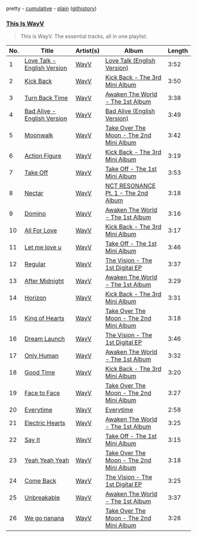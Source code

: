 pretty - [cumulative](/playlists/cumulative/This%20Is%20WayV.md) - [plain](/playlists/plain/37i9dQZF1DZ06evO0MPSfu) ([githistory](https://github.githistory.xyz/tg-z/spotify-playlist-archive/blob/main/playlists/plain/37i9dQZF1DZ06evO0MPSfu))

### [This Is WayV](https://open.spotify.com/playlist/37i9dQZF1DZ06evO0MPSfu)

> This is WayV. The essential tracks, all in one playlist.

| No. | Title | Artist(s) | Album | Length |
|---|---|---|---|---|
| 1 | [Love Talk - English Version](https://open.spotify.com/track/2e3cJdJ8xWwydl8JIYlCqB) | [WayV](https://open.spotify.com/artist/1qBsABYUrxg9afpMtyoFKz) | [Love Talk (English Version)](https://open.spotify.com/album/60A7gFYvWmaDULmxUWSjyS) | 3:52 |
| 2 | [Kick Back](https://open.spotify.com/track/1hXbbVF57nIcxIugYYtdms) | [WayV](https://open.spotify.com/artist/1qBsABYUrxg9afpMtyoFKz) | [Kick Back - The 3rd Mini Album](https://open.spotify.com/album/5BxZKzmJTisFVvDG14HJum) | 3:50 |
| 3 | [Turn Back Time](https://open.spotify.com/track/4aHqVuUrfYMPro2bqn5Fse) | [WayV](https://open.spotify.com/artist/1qBsABYUrxg9afpMtyoFKz) | [Awaken The World - The 1st Album](https://open.spotify.com/album/0XldHBFjCgxRMTXmjUj6cx) | 3:38 |
| 4 | [Bad Alive - English Version](https://open.spotify.com/track/4h1V7NLdMV1JpuaJbJAA9t) | [WayV](https://open.spotify.com/artist/1qBsABYUrxg9afpMtyoFKz) | [Bad Alive (English Version)](https://open.spotify.com/album/4QopwOZ0tBnIVsBlhZLyrk) | 3:49 |
| 5 | [Moonwalk](https://open.spotify.com/track/0nNrpT5W9YOvR3bEa7ym12) | [WayV](https://open.spotify.com/artist/1qBsABYUrxg9afpMtyoFKz) | [Take Over The Moon - The 2nd Mini Album](https://open.spotify.com/album/4ha80ucjDvhmQPLT77yyob) | 3:42 |
| 6 | [Action Figure](https://open.spotify.com/track/1Z9r4lrkfPK41tfqM6UKMx) | [WayV](https://open.spotify.com/artist/1qBsABYUrxg9afpMtyoFKz) | [Kick Back - The 3rd Mini Album](https://open.spotify.com/album/5BxZKzmJTisFVvDG14HJum) | 3:19 |
| 7 | [Take Off](https://open.spotify.com/track/1FU3x0eu9cUl3AltO6t2KH) | [WayV](https://open.spotify.com/artist/1qBsABYUrxg9afpMtyoFKz) | [Take Off - The 1st Mini Album](https://open.spotify.com/album/7IzPpfu5gInokmyg2rDhRL) | 3:53 |
| 8 | [Nectar](https://open.spotify.com/track/3IcZIfmd2xHPTBydPUMkx1) | [WayV](https://open.spotify.com/artist/1qBsABYUrxg9afpMtyoFKz) | [NCT RESONANCE Pt. 1 - The 2nd Album](https://open.spotify.com/album/1rGpCbxrR8efs4nMPdUj1q) | 3:18 |
| 9 | [Domino](https://open.spotify.com/track/6SmfBvW4JgsoZPhagI0N3L) | [WayV](https://open.spotify.com/artist/1qBsABYUrxg9afpMtyoFKz) | [Awaken The World - The 1st Album](https://open.spotify.com/album/0XldHBFjCgxRMTXmjUj6cx) | 3:16 |
| 10 | [All For Love](https://open.spotify.com/track/7gAnjbbi06muBkgsnEYFYp) | [WayV](https://open.spotify.com/artist/1qBsABYUrxg9afpMtyoFKz) | [Kick Back - The 3rd Mini Album](https://open.spotify.com/album/5BxZKzmJTisFVvDG14HJum) | 3:17 |
| 11 | [Let me love u](https://open.spotify.com/track/4CZaAPfc74YaIPBEMFCKXH) | [WayV](https://open.spotify.com/artist/1qBsABYUrxg9afpMtyoFKz) | [Take Off - The 1st Mini Album](https://open.spotify.com/album/7IzPpfu5gInokmyg2rDhRL) | 3:46 |
| 12 | [Regular](https://open.spotify.com/track/3DjJqtq9KjM69osocS4JUc) | [WayV](https://open.spotify.com/artist/1qBsABYUrxg9afpMtyoFKz) | [The Vision - The 1st Digital EP](https://open.spotify.com/album/6zaHxIDk15FXpLaeIDmiBk) | 3:37 |
| 13 | [After Midnight](https://open.spotify.com/track/5OyBCIBDkTWUSvbFPFnKl0) | [WayV](https://open.spotify.com/artist/1qBsABYUrxg9afpMtyoFKz) | [Awaken The World - The 1st Album](https://open.spotify.com/album/0XldHBFjCgxRMTXmjUj6cx) | 3:29 |
| 14 | [Horizon](https://open.spotify.com/track/3A0i2HQCDGOE6KOOSbVSDu) | [WayV](https://open.spotify.com/artist/1qBsABYUrxg9afpMtyoFKz) | [Kick Back - The 3rd Mini Album](https://open.spotify.com/album/5BxZKzmJTisFVvDG14HJum) | 3:31 |
| 15 | [King of Hearts](https://open.spotify.com/track/04uvFToQGZkrdWkm65gxmu) | [WayV](https://open.spotify.com/artist/1qBsABYUrxg9afpMtyoFKz) | [Take Over The Moon - The 2nd Mini Album](https://open.spotify.com/album/4ha80ucjDvhmQPLT77yyob) | 3:18 |
| 16 | [Dream Launch](https://open.spotify.com/track/6Vg2Y5ETpGdhMYpSESjIzN) | [WayV](https://open.spotify.com/artist/1qBsABYUrxg9afpMtyoFKz) | [The Vision - The 1st Digital EP](https://open.spotify.com/album/6zaHxIDk15FXpLaeIDmiBk) | 3:46 |
| 17 | [Only Human](https://open.spotify.com/track/4HuVx0jVOlwRGtSkhPP4VE) | [WayV](https://open.spotify.com/artist/1qBsABYUrxg9afpMtyoFKz) | [Awaken The World - The 1st Album](https://open.spotify.com/album/0XldHBFjCgxRMTXmjUj6cx) | 3:32 |
| 18 | [Good Time](https://open.spotify.com/track/7iRGkBZdLTs9BwhbnKd53i) | [WayV](https://open.spotify.com/artist/1qBsABYUrxg9afpMtyoFKz) | [Kick Back - The 3rd Mini Album](https://open.spotify.com/album/5BxZKzmJTisFVvDG14HJum) | 3:20 |
| 19 | [Face to Face](https://open.spotify.com/track/3Zr1trnK5GcmwMMm40Fjyb) | [WayV](https://open.spotify.com/artist/1qBsABYUrxg9afpMtyoFKz) | [Take Over The Moon - The 2nd Mini Album](https://open.spotify.com/album/4ha80ucjDvhmQPLT77yyob) | 3:27 |
| 20 | [Everytime](https://open.spotify.com/track/1ToGBJEWxe0WBjCr6k12el) | [WayV](https://open.spotify.com/artist/1qBsABYUrxg9afpMtyoFKz) | [Everytime](https://open.spotify.com/album/4Vd1e6CleqWw7qggwZRHJJ) | 2:58 |
| 21 | [Electric Hearts](https://open.spotify.com/track/4Xd55lj6UHNIDy192fmAAD) | [WayV](https://open.spotify.com/artist/1qBsABYUrxg9afpMtyoFKz) | [Awaken The World - The 1st Album](https://open.spotify.com/album/0XldHBFjCgxRMTXmjUj6cx) | 3:25 |
| 22 | [Say It](https://open.spotify.com/track/5LQhLNSWjV6IhsSO6b8Xxh) | [WayV](https://open.spotify.com/artist/1qBsABYUrxg9afpMtyoFKz) | [Take Off - The 1st Mini Album](https://open.spotify.com/album/7IzPpfu5gInokmyg2rDhRL) | 3:15 |
| 23 | [Yeah Yeah Yeah](https://open.spotify.com/track/1Z6yAybe9wz2Revpfy5eSa) | [WayV](https://open.spotify.com/artist/1qBsABYUrxg9afpMtyoFKz) | [Take Over The Moon - The 2nd Mini Album](https://open.spotify.com/album/4ha80ucjDvhmQPLT77yyob) | 3:18 |
| 24 | [Come Back](https://open.spotify.com/track/19KPe3Byszxiixva1tI8fe) | [WayV](https://open.spotify.com/artist/1qBsABYUrxg9afpMtyoFKz) | [The Vision - The 1st Digital EP](https://open.spotify.com/album/6zaHxIDk15FXpLaeIDmiBk) | 3:25 |
| 25 | [Unbreakable](https://open.spotify.com/track/3rirsQT0AxJ2SDzHDPnvr6) | [WayV](https://open.spotify.com/artist/1qBsABYUrxg9afpMtyoFKz) | [Awaken The World - The 1st Album](https://open.spotify.com/album/0XldHBFjCgxRMTXmjUj6cx) | 3:37 |
| 26 | [We go nanana](https://open.spotify.com/track/2lDoT0PyJm1H4mWAO9p3kZ) | [WayV](https://open.spotify.com/artist/1qBsABYUrxg9afpMtyoFKz) | [Take Over The Moon - The 2nd Mini Album](https://open.spotify.com/album/4ha80ucjDvhmQPLT77yyob) | 3:26 |